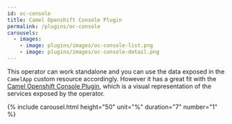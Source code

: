 ```yaml
---
id: oc-console
title: Camel Openshift Console Plugin
permalink: /plugins/oc-console
carousels:
  - images: 
    - image: plugins/images/oc-console-list.png
    - image: plugins/images/oc-console-detail.png
---
```


This operator can work standalone and you can use the data exposed in the `CamelApp` custom resource accordingly. However it has a great fit with the [Camel Openshift Console Plugin](https://github.com/camel-tooling/camel-openshift-console-plugin?tab=readme-ov-file#deployment-to-openshift), which is a visual representation of the services exposed by the operator.


  {% include carousel.html height="50" unit="%" duration="7" number="1" %}
